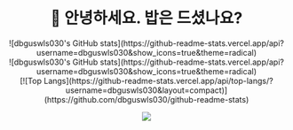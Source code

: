 <!--![header](https://capsule-render.vercel.app/api?type=rect)-->
<div align=center><h1>👋 안녕하세요. 밥은 드셨나요?</h1></div>

<div align="center">
  ![dbguswls030's GitHub stats](https://github-readme-stats.vercel.app/api?username=dbguswls030&show_icons=true&theme=radical)
  <div>![dbguswls030's GitHub stats](https://github-readme-stats.vercel.app/api?username=dbguswls030&show_icons=true&theme=radical)</div>
  <div>[![Top Langs](https://github-readme-stats.vercel.app/api/top-langs/?username=dbguswls030&layout=compact)](https://github.com/dbguswls030/github-readme-stats)</div>

  <img src="https://img.shields.io/badge/Swift-F05138?style=flat-square&logo=Swift&logoColor=white"/></a>
</div>


<!--
**dbguswls030/dbguswls030** is a ✨ _special_ ✨ repository because its `README.md` (this file) appears on your GitHub profile.

Here are some ideas to get you started:

- 🔭 I’m currently working on ...
- 🌱 I’m currently learning ...
- 👯 I’m looking to collaborate on ...
- 🤔 I’m looking for help with ...
- 💬 Ask me about ...
- 📫 How to reach me: ...
- 😄 Pronouns: ...
- ⚡ Fun fact: ...
-->
